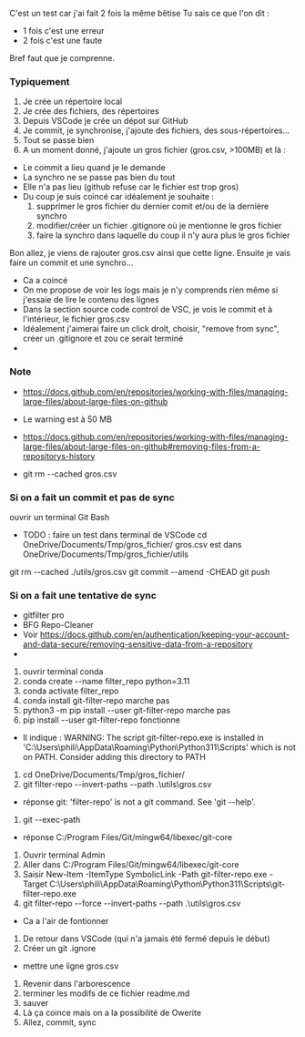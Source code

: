 C'est un test car j'ai fait 2 fois la même bêtise
Tu sais ce que l'on dit : 
* 1 fois c'est une erreur
* 2 fois c'est une faute

Bref faut que je comprenne.


### Typiquement 
1. Je crée un répertoire local
1. Je crée des fichiers, des répertoires
1. Depuis VSCode je crée un dépot sur GitHub
1. Je commit, je synchronise, j'ajoute des fichiers, des sous-répertoires...
1. Tout se passe bien
1. A un moment donné, j'ajoute un gros fichier (gros.csv, >100MB) et là :
  * Le commit a lieu quand je le demande
  * La synchro ne se passe pas bien du tout 
  * Elle n'a pas lieu (github refuse car le fichier est trop gros)
  * Du coup je suis coincé car idéalement je souhaite : 
      1. supprimer le gros fichier du dernier comit et/ou de la dernière synchro
      1. modifier/créer un fichier .gitignore où je mentionne le gros fichier 
      1. faire la synchro dans laquelle du coup il n'y aura plus le gros fichier

Bon allez, je viens de rajouter gros.csv ainsi que cette ligne. Ensuite je vais faire un commit et une synchro...

* Ca a coincé
* On me propose de voir les logs mais je n'y comprends rien même si j'essaie de lire le contenu des lignes
* Dans la section source code control de VSC, je vois le commit et à l'intérieur, le fichier gros.csv
* Idéalement j'aimerai faire un click droit, choisir, "remove from sync", créer un .gitignore et zou ce serait terminé
* 

### Note
* https://docs.github.com/en/repositories/working-with-files/managing-large-files/about-large-files-on-github
* Le warning est à 50 MB

* https://docs.github.com/en/repositories/working-with-files/managing-large-files/about-large-files-on-github#removing-files-from-a-repositorys-history
* git rm --cached gros.csv


### Si on a fait un commit et pas de sync
ouvrir un terminal Git Bash 
  * TODO : faire un test dans terminal de VSCode
cd OneDrive/Documents/Tmp/gros_fichier/
gros.csv est dans OneDrive/Documents/Tmp/gros_fichier/utils

git rm --cached ./utils/gros.csv
git commit --amend -CHEAD
git push


### Si on a fait une tentative de sync
* gitfilter pro
* BFG Repo-Cleaner
* Voir https://docs.github.com/en/authentication/keeping-your-account-and-data-secure/removing-sensitive-data-from-a-repository
* 


1. ouvrir terminal conda
1. conda create --name filter_repo python=3.11
1. conda activate filter_repo
1. conda install git-filter-repo                      marche pas
1. python3 -m pip install --user git-filter-repo      marche pas
1. pip install --user git-filter-repo                 fonctionne
  * Il indique : WARNING: The script git-filter-repo.exe is installed in 'C:\Users\phili\AppData\Roaming\Python\Python311\Scripts' which is not on PATH.
  Consider adding this directory to PATH
1. cd OneDrive/Documents/Tmp/gros_fichier/
1. git filter-repo --invert-paths --path .\utils\gros.csv
  * réponse git: 'filter-repo' is not a git command. See 'git --help'.
1. git --exec-path 
  * réponse C:/Program Files/Git/mingw64/libexec/git-core
1. Ouvrir terminal Admin
1. Aller dans C:/Program Files/Git/mingw64/libexec/git-core
1. Saisir New-Item -ItemType SymbolicLink -Path git-filter-repo.exe -Target C:\Users\phili\AppData\Roaming\Python\Python311\Scripts\git-filter-repo.exe  
1. git filter-repo --force --invert-paths --path .\utils\gros.csv
  * Ca a l'air de fontionner
1. De retour dans VSCode (qui n'a jamais été fermé depuis le début)
1. Créer un git .ignore  
  * mettre une ligne gros.csv
1. Revenir dans l'arborescence
1. terminer les modifs de ce fichier readme.md
1. sauver
1. Là ça coince mais on a la possibilité de Owerite
1. Allez, commit, sync
